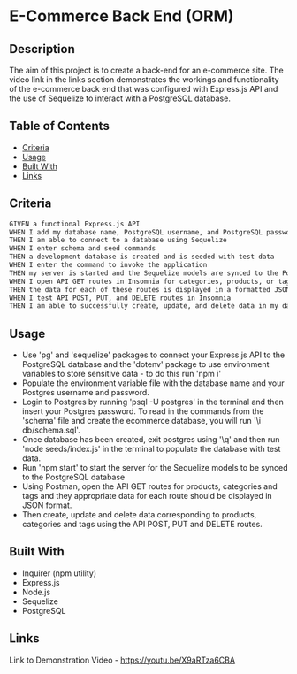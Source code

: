 # E-Commerce Back End (ORM)

## Description 

The aim of this project is to create a back-end for an e-commerce site. The video link in the links section demonstrates the workings and functionality of the e-commerce back end that was configured with Express.js API and the use of Sequelize to interact with a PostgreSQL database.  

## Table of Contents 

* [Criteria](#criteria)
* [Usage](#usage)
* [Built With](#built-with)
* [Links](#links)

## Criteria

```md
GIVEN a functional Express.js API
WHEN I add my database name, PostgreSQL username, and PostgreSQL password to an environment variable file
THEN I am able to connect to a database using Sequelize
WHEN I enter schema and seed commands
THEN a development database is created and is seeded with test data
WHEN I enter the command to invoke the application
THEN my server is started and the Sequelize models are synced to the PostgreSQL database
WHEN I open API GET routes in Insomnia for categories, products, or tags
THEN the data for each of these routes is displayed in a formatted JSON
WHEN I test API POST, PUT, and DELETE routes in Insomnia
THEN I am able to successfully create, update, and delete data in my database
```

## Usage 

* Use 'pg' and 'sequelize' packages to connect your Express.js API to the PostgreSQL database and the 'dotenv' package to use environment variables to store sensitive data - to do this run 'npm i'
* Populate the environment variable file with the database name and your Postgres username and password. 
* Login to Postgres by running 'psql -U postgres' in the terminal and then insert your Postgres password. To read in the commands from the 'schema' file and create the ecommerce database, you will run '\i db/schema.sql'.
* Once database has been created, exit postgres using '\q' and then run 'node seeds/index.js' in the terminal to populate the database with test data.
* Run 'npm start' to start the server for the Sequelize models to be synced to the PostgreSQL database  
* Using Postman, open the API GET routes for products, categories and tags and they appropriate data for each route should be displayed in JSON format. 
* Then create, update and delete data corresponding to products, categories and tags using the API POST, PUT and DELETE routes.

## Built With 

* Inquirer (npm utility)
* Express.js
* Node.js
* Sequelize
* PostgreSQL 

## Links 

Link to Demonstration Video - https://youtu.be/X9aRTza6CBA 